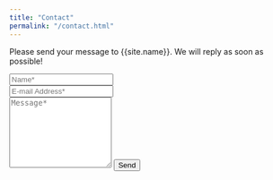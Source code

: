 ```yaml
---
title: "Contact"
permalink: "/contact.html"
---
```


<form action="https://formspree.io/f/mzbkgzqb" method="POST">    
<p class="mb-4">Please send your message to {{site.name}}. We will reply as soon as possible!</p>
<div class="form-group row">
<div class="col-md-6">
<input class="form-control" type="text" name="name" placeholder="Name*" required>
</div>
<div class="col-md-6">
<input class="form-control" type="email" name="_replyto" placeholder="E-mail Address*" required>
</div>
</div>
<textarea rows="8" class="form-control mb-3" name="message" placeholder="Message*" required></textarea>    
<input class="btn btn-success" type="submit" value="Send">
</form>